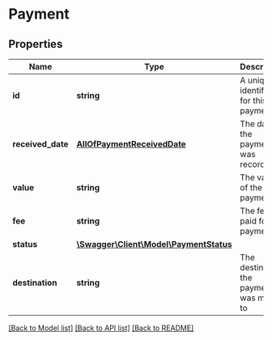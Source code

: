 # Payment

## Properties
Name | Type | Description | Notes
------------ | ------------- | ------------- | -------------
**id** | **string** | A unique identifier for this payment | [optional] 
**received_date** | [**AllOfPaymentReceivedDate**](AllOfPaymentReceivedDate.md) | The date the payment was recorded | [optional] 
**value** | **string** | The value of the payment | [optional] 
**fee** | **string** | The fee paid for the payment | [optional] 
**status** | [**\Swagger\Client\Model\PaymentStatus**](PaymentStatus.md) |  | [optional] 
**destination** | **string** | The destination the payment was made to | [optional] 

[[Back to Model list]](../../README.md#documentation-for-models) [[Back to API list]](../../README.md#documentation-for-api-endpoints) [[Back to README]](../../README.md)

